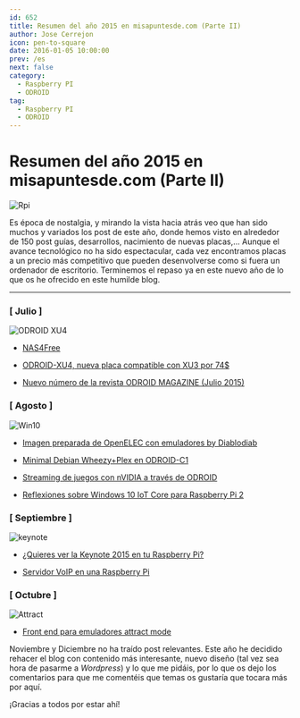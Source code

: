 ```yaml
---
id: 652
title: Resumen del año 2015 en misapuntesde.com (Parte II)
author: Jose Cerrejon
icon: pen-to-square
date: 2016-01-05 10:00:00
prev: /es
next: false
category:
  - Raspberry PI
  - ODROID
tag:
  - Raspberry PI
  - ODROID
---
```


# Resumen del año 2015 en misapuntesde.com (Parte II)

![Rpi](/images/2015/12/Rpi_ulysess_02.jpg)

Es época de nostalgia, y mirando la vista hacia atrás veo que han sido muchos y variados los post de este año, donde hemos visto en alrededor de 150 post guías, desarrollos, nacimiento de nuevas placas,... Aunque el avance tecnológico no ha sido espectacular, cada vez encontramos placas a un precio más competitivo que pueden desenvolverse como si fuera un ordenador de escritorio. Terminemos el repaso ya en este nuevo año de lo que os he ofrecido en este humilde blog.

- - -

### [ Julio ]

![ODROID XU4](/images/2015/07/odroid-xu4_02.jpg)

* [NAS4Free](/post.php?id=587)

* [ODROID-XU4, nueva placa compatible con XU3 por 74$](/post.php?id=591)

* [Nuevo número de la revista ODROID MAGAZINE (Julio 2015)](/post.php?id=593)

### [ Agosto ]

![Win10](/images/2015/04/win_rpi_r.png)

* [Imagen preparada de OpenELEC con emuladores by Diablodiab](/post.php?id=599)

* [Minimal Debian Wheezy+Plex en ODROID-C1](/post.php?id=600)

* [Streaming de juegos con nVIDIA a través de ODROID](/post.php?id=602)

* [Reflexiones sobre Windows 10 IoT Core para Raspberry Pi 2](/post.php?id=603)

### [ Septiembre ]

![keynote](/images/2015/09/keynote_92k15.png)

* [¿Quieres ver la Keynote 2015 en tu Raspberry Pi?](/post.php?id=616)

* [Servidor VoIP en una Raspberry Pi](/post.php?id=618)

### [ Octubre ]

![Attract](/images/2015/10/attract.png)

* [Front end para emuladores attract mode](/post.php?id=624)


Noviembre y Diciembre no ha traído post relevantes. Este año he decidido rehacer el blog con contenido más interesante, nuevo diseño (tal vez sea hora de pasarme a *Wordpress*) y lo que me pidáis, por lo que os dejo los comentarios para que me comentéis que temas os gustaría que tocara más por aquí.

¡Gracias a todos por estar ahí!